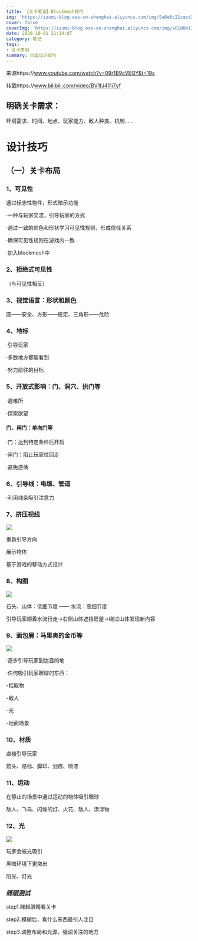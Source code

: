 ```yaml
---
title: 【关卡笔记】Blockmesh技巧
img: 'https://izumi-blog.oss-cn-shanghai.aliyuncs.com/img/5a6e6c21cacd351.jpg'
cover: false
coverImg: 'https://izumi-blog.oss-cn-shanghai.aliyuncs.com/img/20180413101445_VXV2l.png'
date: 2020-10-01 21:14:07
category: 笔记
tags: 
- 关卡策划
summary: 白盒设计技巧
---
```


来源https://www.youtube.com/watch?v=09r1B9cVEQY&t=19s

转载https://www.bilibili.com/video/BV1fJ411i7yf

<!--more-->

## 明确关卡需求：

环境需求、时间、地点、玩家能力、敌人种类、机制……



# 设计技巧

## （一）关卡布局

### 1、可见性

通过标志性物件，形式暗示功能

·一种与玩家交流，引导玩家的方式

·通过一致的颜色和形状学习可见性规则，形成信任关系

·确保可见性规则在游戏内一致

·加入blockmesh中

### 2、拒绝式可见性

（与可见性相反）

### 3、视觉语言：形状和颜色

圆——安全、方形——稳定、三角形——危险

### 4、地标

·引导玩家

·多数地方都能看到

·努力前往的目标

### 5、开放式影响：门、洞穴、拱门等

·避难所

·探索欲望

#### 门、闸门：单向门等

·门：达到特定条件后开启

·闸门：阻止玩家往回走

·避免游荡

### 6、引导线：电缆、管道

·利用线条吸引注意力

### 7、挤压视线

![](https://izumi-blog.oss-cn-shanghai.aliyuncs.com/img/clip_image002.jpg)

重新引导方向

展示物体

基于游戏的移动方式设计

### 8、构图

 ![](https://izumi-blog.oss-cn-shanghai.aliyuncs.com/img/image-20201016211939286.png)

石头、山体：低细节度 —— 水流：高细节度

引导玩家顺着水流行走→右侧山体遮挡房屋→绕过山体发现新内容

### 9、面包屑：马里奥的金币等

![](https://izumi-blog.oss-cn-shanghai.aliyuncs.com/img/image-20201016212328295.png)

·逐步引导玩家到达目的地

·任何吸引玩家眼球的东西：

-拾取物

-敌人

-光

-地面场景

### 10、材质

直接引导玩家

箭头、路标、脚印、划痕、喷漆

### 11、运动

在静止的场景中通过运动的物体吸引眼球

敌人、飞鸟、闪烁的灯、火花、敌人、漂浮物

### 12、光

![](https://izumi-blog.oss-cn-shanghai.aliyuncs.com/img/image-20201016212618424.png)

玩家会被光吸引

黑暗环境下更突出

阳光、灯光



### ***<u>眯眼测试</u>***

step1.眯起眼睛看关卡

step2.模糊后，看什么东西最引人注目

step3.调整布局和光源，强调关注的地方